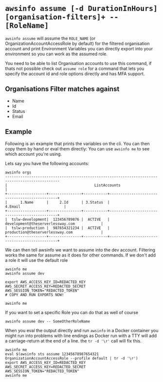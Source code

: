 # `awsinfo assume [-d DurationInHours] [organisation-filters]+ -- [RoleName]`

`awsinfo assume` will assume the `ROLE_NAME` (or OrganizationAccountAccessRole by default)
for the filtered organisation account and print Environment Variables you can directly export
into your environment so you can work as the assumed role.

You need to be able to list Organisation accounts to use this command, if thats not possible
check out `assume role` for a command that lets you specify the account id and role options directly
and has MFA support.

## Organisations Filter matches against

* Name
* Id
* Status
* Email

## Example

Following is an example that prints the variables on the cli. You can then copy them by hand or eval them directly:
You can use `awsinfo me` to see which account you're using.

Lets say you have the following accounts:
```
awsinfo orgs
-----------------------------------------------------------------------------------------------
|                                        ListAccounts                                         |
+------------------+---------------+-----------+----------------------------------------------+
|      1.Name      |     2.Id      | 3.Status  |                   4.Email                    |
+------------------+---------------+-----------+----------------------------------------------+
|  tslw-development|  123456789876 |  ACTIVE   |  development@theserverlessway.com            |
|  tslw-production |  987654321234 |  ACTIVE   |  production@theserverlessway.com             |
+------------------+---------------+-----------+----------------------------------------------+
```

We can then tell awsinfo we want to assume into the dev account. Filtering works the same for assume as it does
for other commands. If we don't add a role it will use the default role

```
awsinfo me
awsinfo assume dev

export AWS_ACCESS_KEY_ID=REDACTED_KEY AWS_SECRET_ACCESS_KEY=REDACTED_SECRET AWS_SESSION_TOKEN="REDACTED_TOKEN"
# COPY AND RUN EXPORTS NOW!

awsinfo me
```

If you want to set a specific Role you can do that as well of course

```
awsinfo assume dev -- SomeOtherRoleName
```

When you eval the output directly and run `awsinfo` in a Docker container you might run into problems with line
endings as Docker run with a TTY will add a carriage-return at the end of a line. the `tr -d '\r'` call will fix
this.

```
awsinfo me
eval $(awsinfo sts assume 12345678987654321 OrganizationAccountAccessRole --profile default | tr -d '\r')
export AWS_ACCESS_KEY_ID=REDACTED_KEY AWS_SECRET_ACCESS_KEY=REDACTED_SECRET AWS_SESSION_TOKEN="REDACTED_TOKEN"
awsinfo me
```